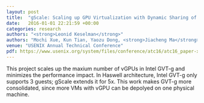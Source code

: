 ```yaml
---
layout: post
title:  "gScale: Scaling up GPU Virtualization with Dynamic Sharing of Graphics Memory Space"
date:   2016-01-01 22:21:59 +00:00
categories: research
authors: "<strong>Leonid Keselman</strong>"
authors: "Mochi Xue, Kun Tian, Yaozu Dong, <strong>Jiacheng Ma</strong>, Jiajun Wang, Zhengwei Qi, Bingsheng He and Haibing Guan"
venue: "USENIX Annual Technical Conference"
pdf: https://www.usenix.org/system/files/conference/atc16/atc16_paper-xue.pdf
---
```

This project scales up the maxium number of vGPUs in Intel GVT-g and minimizes the performance impact. In Haswell architecture, Intel GVT-g only supports 3 guests; gScale extends it for 5x. This work makes GVT-g more consolidated, since more VMs with vGPU can be depolyed on one physical machine.

